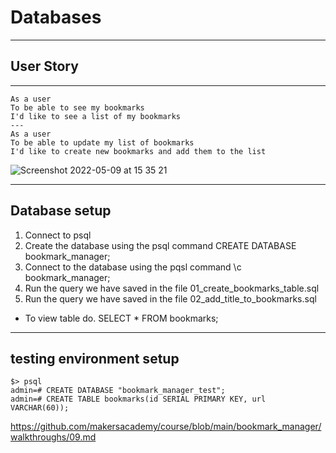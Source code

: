 # Databases
---

## User Story
---
```
As a user
To be able to see my bookmarks
I'd like to see a list of my bookmarks
---
As a user
To be able to update my list of bookmarks
I'd like to create new bookmarks and add them to the list
```



![Screenshot 2022-05-09 at 15 35 21](https://user-images.githubusercontent.com/58693804/167434450-912649f8-b31b-4554-95ba-abf046ecfc24.png)


------------------

## Database setup
1. Connect to psql
2. Create the database using the psql command CREATE DATABASE bookmark_manager;
3. Connect to the database using the pqsl command \c bookmark_manager;
4. Run the query we have saved in the file 01_create_bookmarks_table.sql
5. Run the query we have saved in the file 02_add_title_to_bookmarks.sql

* To view table do. SELECT * FROM bookmarks;

------------------

## testing environment setup
```
$> psql
admin=# CREATE DATABASE "bookmark_manager_test";
admin=# CREATE TABLE bookmarks(id SERIAL PRIMARY KEY, url VARCHAR(60));
```

https://github.com/makersacademy/course/blob/main/bookmark_manager/walkthroughs/09.md


